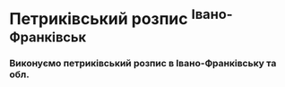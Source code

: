 # Петриківський розпис <sup>Івано-Франківськ</sup>

### Виконуємо петриківський розпис в Івано-Франківську та обл.